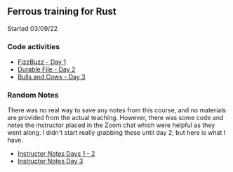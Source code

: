 ## Ferrous training for Rust

Started 03/09/22

### Code activities

- [FizzBuzz - Day 1](https://ferrous-systems.github.io/teaching-material/assignments/fizzbuzz.html)
- [Durable File - Day 2](https://ferrous-systems.github.io/teaching-material/assignments/durable-file.html)
- [Bulls and Cows - Day 3](https://ferrous-systems.github.io/teaching-material/assignments/bullsncows.html)

### Random Notes

There was no real way to save any notes from this course, and no materials are provided from the actual teaching. However, there was some code and notes the instructor placed in the Zoom chat which were helpful as they went along. I didn't start really grabbing these until day 2, but here is what I have.

- [Instructor Notes Days 1 - 2](InstructorNotes.md)
- [Instructor Notes Day 3](InstructorNotesDay3.md)